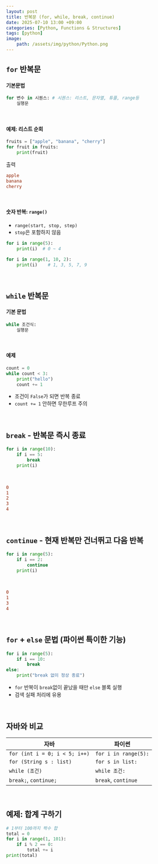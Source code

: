 ```yaml
---
layout: post
title: 반복문 (for, while, break, continue)
date: 2025-07-10 13:00 +09:00
categories: [Python, Functions & Structures]
tags: [python]
image:
    path: /assets/img/python/Python.png
---
```


## `for` 반복문

#### 기본문법

```python
for 변수 in 시퀀스: # 시퀀스: 리스트, 문자열, 튜플, range등
    실행문
```

<br>

#### 예제: 리스트 순회

```python
fruits = ["apple", "banana", "cherry"]
for fruit in fruits:
    print(fruit)
```

출력

```ini
apple
banana
cherry
```

<br>

#### 숫자 반복: `range()`

- `range(start, stop, step)`
- `stop`은 포함하지 않음

```python
for i in range(5):
    print(i)  # 0 ~ 4
```

```python
for i in range(1, 10, 2):
    print(i)    # 1, 3, 5, 7, 9
```

<br>

## `while` 반복문

#### 기본 문법

```python
while 조건식:
    실행문
```

<br>

#### 예제

```python
count = 0
while count < 3:
    print("hello")
    count += 1
```

- 조건이 `False`가 되면 반복 종료
- `count += 1` 안하면 무한루프 주의

<br>

## `break` - 반복문 즉시 종료

```python
for i in range(10):
    if i == 5:
        break
    print(i)
```

<br>

```ini
0
1
2
3
4
```

<br>

## `continue` - 현재 반복만 건너뛰고 다음 반복

```python
for i in range(5):
    if i == 2:
        continue
    print(i)
```

<br>

```ini
0
1
3
4
```

<br>

## `for` + `else` 문법 (파이썬 특이한 기능)

```python
for i in range(5):
    if i == 10:
        break
else:
    print("break 없이 정상 종료")
```

- `for` 반복이 `break`없이 끝났을 때만 `else` 블록 실행
- 검색 실패 처리에 유용

<br>

## 자바와 비교

| 자바                            | 파이썬                  |
| ----------------------------- | -------------------- |
| `for (int i = 0; i < 5; i++)` | `for i in range(5):` |
| `for (String s : list)`       | `for s in list:`     |
| `while (조건)`                  | `while 조건:`          |
| `break;`, `continue;`         | `break`, `continue`  |

<br>

## 예제: 합계 구하기

```python
# 1부터 100까지 짝수 합
total = 0
for i in range(1, 101):
    if i % 2 == 0:
        total += i
print(total)
```

<br>

